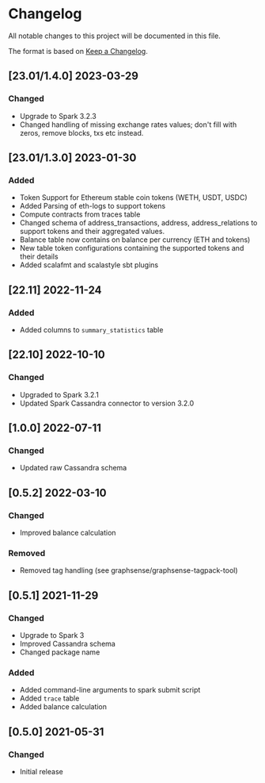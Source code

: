 # Changelog
All notable changes to this project will be documented in this file.

The format is based on [Keep a Changelog](https://keepachangelog.com/en/1.0.0/).

## [23.01/1.4.0] 2023-03-29
### Changed
- Upgrade to Spark 3.2.3
- Changed handling of missing exchange rates values; don't fill with zeros,
  remove blocks, txs etc instead.

## [23.01/1.3.0] 2023-01-30
### Added
- Token Support for Ethereum stable coin tokens (WETH, USDT, USDC)
- Added Parsing of eth-logs to support tokens
- Compute contracts from traces table
- Changed schema of address_transactions, address, address_relations to support tokens and their aggregated values.
- Balance table now contains on balance per currency (ETH and tokens)
- New table token configurations containing the supported tokens and their details
- Added scalafmt and scalastyle sbt plugins

## [22.11] 2022-11-24
### Added
- Added columns to `summary_statistics` table

## [22.10] 2022-10-10
### Changed
- Upgraded to Spark 3.2.1
- Updated Spark Cassandra connector to version 3.2.0

## [1.0.0] 2022-07-11
### Changed
- Updated raw Cassandra schema

## [0.5.2] 2022-03-10
### Changed
- Improved balance calculation
### Removed
- Removed tag handling (see graphsense/graphsense-tagpack-tool)

## [0.5.1] 2021-11-29
### Changed
- Upgrade to Spark 3
- Improved Cassandra schema
- Changed package name

### Added
- Added command-line arguments to spark submit script
- Added `trace` table
- Added balance calculation

## [0.5.0] 2021-05-31
### Changed
- Initial release
